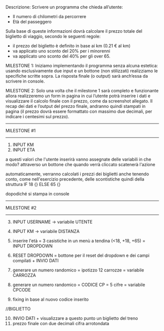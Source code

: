 Descrizione:
Scrivere un programma che chieda all’utente:

- Il numero di chilometri da percorrere
- Età del passeggero

Sulla base di queste informazioni dovrà calcolare il prezzo totale del biglietto di viaggio, secondo le seguenti regole:

- il prezzo del biglietto è definito in base ai km (0.21 € al km)
- va applicato uno sconto del 20% per i minorenni
- va applicato uno sconto del 40% per gli over 65.


MILESTONE 1:
Iniziamo implementando il programma senza alcuna estetica: usando esclusivamente due input e un bottone (non stilizzati)
realizziamo le specifiche scritte sopra. La risposta finale (o output) sarà anch’essa da scrivere in console.


MILESTONE 2:
Solo una volta che il milestone 1 sarà completo e funzionante allora realizzeremo un form in pagina in cui l’utente potrà inserire i dati e visualizzare il calcolo finale con il prezzo, come da screenshot allegato. Il recap dei dati e l’output del prezzo finale, andranno quindi stampati in pagina (il prezzo dovrà essere formattato con massimo due decimali, per indicare i centesimi sul prezzo).

______________________________________________________________________________________________________________________________________

MILESTONE #1
______________________________________________________________________________________________________________________________________

1) INPUT KM
2) INPUT ETA

a questi valori che l'utente inserirà vanno assegnate delle variabili
in che modo? attraverso un bottone che quando verrà cliccato scatenerà l'azione

automaticamente, verranno calcolati i prezzi dei biglietti
anche tenendo conto, come nell'esercizio precedente, delle scontistiche
quindi della struttura IF 18 {} ELSE 65 {}

dopodiché si stampa in console

______________________________________________________________________________________________________________________________________

MILESTONE #2
______________________________________________________________________________________________________________________________________

3) INPUT USERNAME -> variabile UTENTE
4) INPUT KM -> variabile DISTANZA

5) inserire l'età = 3 casistiche in un menù a tendina (<18, +18, +65) = INPUT DROPDOWN
6) RESET DROPDOWN = bottone per il reset del dropdown e dei campi compilati + INVIO DATI

7) generare un numero randomico = ipotizzo 12 carrozze = variabile CARROZZA
8) generare un numero randomico = CODICE CP = 5 cifre = variabile CPCODE

9) fixing in base al nuovo codice inserito

//BIGLIETTO

10) INVIO DATI + visualizzare a questo punto un biglietto del treno
11) prezzo finale con due decimali cifra arrotondata 



